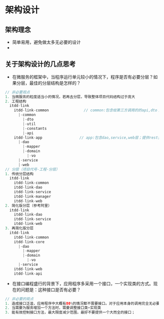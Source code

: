 # 架构设计
## 架构理念
* 简单易用，避免做太多无必要的设计
*

## 关于架构设计的几点思考
* 在微服务的框架中，当程序运行单元较小的情况下，程序是否有必要分层？如果分层，最佳的分层结构是怎样的？
```java
// 非必要观点
1. 当微服务的粒度适当小的情况，若再去分层，导致整体项目代码结构过于庞大
2. 工程结构
  itdd-link
    itdd-link-common                // common:包含给第三方调用的的api,dto；独立版本与工程版本不一致
      |-common
        |-dto
        |-util
        |-constants
        |-api
    itdd-link-app                 // app:包含dao,service,web层；提供rest接口
      |-dao
        |-mapper
        |-domain
          |-vo
      |-service
      |-web
// 分层（项目代号-工程-分层）
1. 传统分层结构
  itdd-link
    itdd-link-common
    itdd-link-dao
    itdd-link-service
    itdd-link-manager
    itdd-link-web
2. 简化版分层（参考阿里）
  itdd-link
    itdd-link-dao
    itdd-link-service
    itdd-link-web
3. 再简化版分层
  itdd-link
    itdd-link-common
    itdd-link-core
      |-dao
        |-mapper
        |-domain
          |-vo
      |-service
    itdd-link-web
    itdd-link-api
```
* 在接口编程盛行的背景下，应用程序多采用一个接口，一个实现类的方式。现在的问题是：这种接口是否有必要？
```java
// 非必要的观点
1. 造成接口泛滥，应用程序中大概有80%的情况都不需要接口。对于应用本身的调用完全无必要抽象接口，而给其他应用调用的情况，才考虑提供接口出来；
2. 当需要为服务增加一个方法时，需要调整接口类+实现类
3. 能有效控制接口方法，最大限度减少范围，最好不要提供一个大而全的接口；

```
